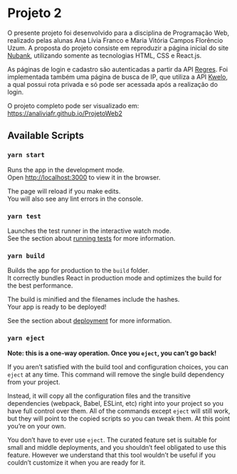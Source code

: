 # Projeto 2

O presente projeto foi desenvolvido para a disciplina de Programação Web, realizado pelas alunas Ana Lívia Franco e Maria Vitória Campos Florêncio Uzum. A proposta do projeto consiste em reproduzir a página inicial do site [Nubank](https://nubank.com.br/), utilizando somente as tecnologias HTML, CSS e React.js.

As páginas de login e cadastro são autenticadas a partir da API [Regres](https://reqres.in/). Foi implementada também uma página de busca de IP, que utiliza a API [Kwelo](https://www.kwelo.com/), a qual possui rota privada e só pode ser acessada após a realização do login.

O projeto completo pode ser visualizado em: https://analiviafr.github.io/ProjetoWeb2

## Available Scripts

### `yarn start`

Runs the app in the development mode.<br />
Open [http://localhost:3000](http://localhost:3000) to view it in the browser.

The page will reload if you make edits.<br />
You will also see any lint errors in the console.

### `yarn test`

Launches the test runner in the interactive watch mode.<br />
See the section about [running tests](https://facebook.github.io/create-react-app/docs/running-tests) for more information.

### `yarn build`

Builds the app for production to the `build` folder.<br />
It correctly bundles React in production mode and optimizes the build for the best performance.

The build is minified and the filenames include the hashes.<br />
Your app is ready to be deployed!

See the section about [deployment](https://facebook.github.io/create-react-app/docs/deployment) for more information.

### `yarn eject`

**Note: this is a one-way operation. Once you `eject`, you can’t go back!**

If you aren’t satisfied with the build tool and configuration choices, you can `eject` at any time. This command will remove the single build dependency from your project.

Instead, it will copy all the configuration files and the transitive dependencies (webpack, Babel, ESLint, etc) right into your project so you have full control over them. All of the commands except `eject` will still work, but they will point to the copied scripts so you can tweak them. At this point you’re on your own.

You don’t have to ever use `eject`. The curated feature set is suitable for small and middle deployments, and you shouldn’t feel obligated to use this feature. However we understand that this tool wouldn’t be useful if you couldn’t customize it when you are ready for it.
